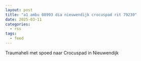 ```yaml
---
layout: post
title: "a1 ambu 08993 dia nieuwendijk crocuspad rit 79239"
date: 2025-03-11
categories: 
  - rss
tags: 
  - feed
---
```


Traumaheli met spoed naar Crocuspad in Nieuwendijk

